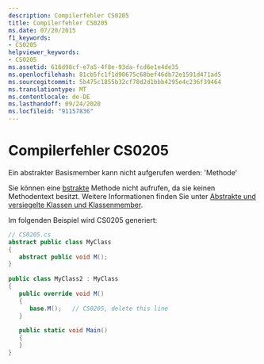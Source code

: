 ```yaml
---
description: Compilerfehler CS0205
title: Compilerfehler CS0205
ms.date: 07/20/2015
f1_keywords:
- CS0205
helpviewer_keywords:
- CS0205
ms.assetid: 616d98cf-e7a5-4f8e-93da-fcd6e1e4de35
ms.openlocfilehash: 81cb5fc1f1d90675c68bef46db72e1591d471ad5
ms.sourcegitcommit: 5b475c1855b32cf78d2d1bbb4295e4c236f39464
ms.translationtype: MT
ms.contentlocale: de-DE
ms.lasthandoff: 09/24/2020
ms.locfileid: "91157836"
---
```

# <a name="compiler-error-cs0205"></a>Compilerfehler CS0205

Ein abstrakter Basismember kann nicht aufgerufen werden: 'Methode'  
  
 Sie können eine [bstrakte](../language-reference/keywords/abstract.md) Methode nicht aufrufen, da sie keinen Methodentext besitzt. Weitere Informationen finden Sie unter [Abstrakte und versiegelte Klassen und Klassenmember](../programming-guide/classes-and-structs/abstract-and-sealed-classes-and-class-members.md).  
  
 Im folgenden Beispiel wird CS0205 generiert:  
  
```csharp  
// CS0205.cs  
abstract public class MyClass  
{  
   abstract public void M();  
}  
  
public class MyClass2 : MyClass  
{  
   public override void M()  
   {  
      base.M();   // CS0205, delete this line  
   }  
  
   public static void Main()  
   {  
   }  
}  
```
